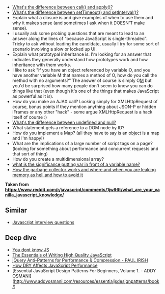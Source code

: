 
* [What's the difference between call() and apply()?](http://stackoverflow.com/questions/1986896/what-is-the-difference-between-call-and-apply)
* [What's the difference between setTimeout() and setInterval()?](http://stackoverflow.com/questions/22825326/difference-between-settimeout-and-setinterval)
* Explain what a closure is and give examples of when to use them and why it makes sense (and sometimes I ask when it DOESN'T make sense).
* I usually ask some probing questions that are meant to lead to an answer along the lines of "because JavaScript is single-threaded". Tricky to ask without leading the candidate, usually I try for some sort of scenario involving a slow or locked up UI.
* Explain what prototypal inheritance is. I'm looking for an answer that indicates they generally understand how prototypes work and how inheritance with them works.
* I like to ask "if you have an object referenced by variable O, and you have another variable M that names a method of O, how do you call the method with no arguments?" The answer of course is simply O[M]() but you'd be surprised how many people don't seem to know you can do things like that (even though it's one of the things that makes JavaScript as powerful as it is).
* How do you make an AJAX call? Looking simply for XMLHttpRequest of course, bonus points if they mention anything about JSON-P or hidden iFrames or any other "hack" - some argue XMLHttpRequest is a hack itself of course :)
* [What's the difference between undefined and null?](http://stackoverflow.com/questions/5076944/what-is-the-difference-between-null-and-undefined-in-javascript)
* What statement gets a reference to a DOM node by ID?
* How do you implement a Map? (all they have to say is an object is a map and I'm happy!)
* What are the implications of a large number of script tags on a page? (looking for something about performance and concurrent requests and that sort of thing)
* How do you create a multidimensional array?
* [what is the significance putting var in front of a variable name?](https://www.reddit.com/r/javascript/comments/1jw96t/what_are_your_vanilla_javascript_knowledge/cbizytc)
* [How the garbage collector works and where and when you are leaking memory as hell and how to avoid it](https://www.reddit.com/r/javascript/comments/1jw96t/what_are_your_vanilla_javascript_knowledge/cbjbz1n)

**Taken from <https://www.reddit.com/r/javascript/comments/1jw96t/what_are_your_vanilla_javascript_knowledge/>**

## Similar
* [Javascript interview questions](http://madole.github.io/blog/2014/07/19/javascript-interview-questions/)

## Deep dive
* [You dont know JS](http://www.w2lessons.com/2011/04/you-dont-know-javascript.html)
* [The Essentials of Writing High Quality JavaScript](http://net.tutsplus.com/tutorials/javascript-ajax/the-essentials-of-writing-high-quality-javascript/)
* [jQuery Anti-Patterns for Performance & Compression - PAUL IRISH](http://paulirish.com/2009/perf/)
* [How DRY Affects JavaScript Performance](http://velocityconf.com/velocityeu/public/schedule/detail/21634)
* [Essential JavaScript Design Patterns For Beginners, Volume 1. - ADDY OSMANI] (http://www.addyosmani.com/resources/essentialjsdesignpatterns/book/)

